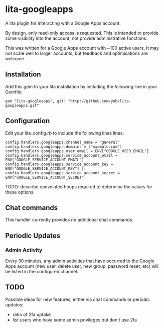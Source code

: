 # lita-googleapps

A lita plugin for interacting with a Google Apps account.

By design, only read-only access is requested. This is intended to provide some visibility
into the account, not provide administrative functions.

This was written for a Google Apps account with ~100 active users. It may not scale
well to larger accounts, but feedback and optimisations are welcome.

## Installation

Add this gem to your lita installation by including the following line in your Gemfile:

    gem "lita-googleapps", git: "http://github.com/yob/lita-googleapps.git"

## Configuration

Edit your lita\_config.rb to include the following lines lines:

    config.handlers.googleapps.channel_name = "general"
    config.handlers.googleapps.domains = ["example.com"]
    config.handlers.googleapps.user_email = ENV["GOOGLE_USER_EMAIL"]
    config.handlers.googleapps.service_account_email = ENV["GOOGLE_SERVICE_ACCOUNT_EMAIL"]
    config.handlers.googleapps.service_account_key = ENV["GOOGLE_SERVICE_ACCOUNT_KEY"] ||
    config.handlers.googleapps.service_account_secret = ENV["GOOGLE_SERVICE_ACCOUNT_SECRET"]

TODO: describe convoluted hoops required to determine the values for these options.

## Chat commands

This handler currently provides no additional chat commands.

## Periodic Updates

### Admin Activity

Every 30 minutes, any admin activities that have occurred to the Google Apps
account (new user, delete user, new group, password reset, etc) will be listed
in the configured channel.

## TODO

Possible ideas for new features, either via chat commands or periodic updates:

* ratio of 2fa uptake
* list users who have some admin privileges but don't use 2fa
